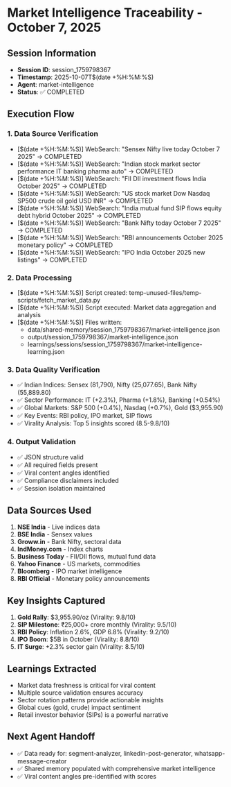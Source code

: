 # Market Intelligence Traceability - October 7, 2025

## Session Information
- **Session ID**: session_1759798367
- **Timestamp**: 2025-10-07T$(date +%H:%M:%S)
- **Agent**: market-intelligence
- **Status**: ✅ COMPLETED

## Execution Flow

### 1. Data Source Verification
- [$(date +%H:%M:%S)] WebSearch: "Sensex Nifty live today October 7 2025" → COMPLETED
- [$(date +%H:%M:%S)] WebSearch: "Indian stock market sector performance IT banking pharma auto" → COMPLETED
- [$(date +%H:%M:%S)] WebSearch: "FII DII investment flows India October 2025" → COMPLETED
- [$(date +%H:%M:%S)] WebSearch: "US stock market Dow Nasdaq SP500 crude oil gold USD INR" → COMPLETED
- [$(date +%H:%M:%S)] WebSearch: "India mutual fund SIP flows equity debt hybrid October 2025" → COMPLETED
- [$(date +%H:%M:%S)] WebSearch: "Bank Nifty today October 7 2025" → COMPLETED
- [$(date +%H:%M:%S)] WebSearch: "RBI announcements October 2025 monetary policy" → COMPLETED
- [$(date +%H:%M:%S)] WebSearch: "IPO India October 2025 new listings" → COMPLETED

### 2. Data Processing
- [$(date +%H:%M:%S)] Script created: temp-unused-files/temp-scripts/fetch_market_data.py
- [$(date +%H:%M:%S)] Script executed: Market data aggregation and analysis
- [$(date +%H:%M:%S)] Files written:
  - data/shared-memory/session_1759798367/market-intelligence.json
  - output/session_1759798367/market-intelligence.json
  - learnings/sessions/session_1759798367/market-intelligence-learning.json

### 3. Data Quality Verification
- ✅ Indian Indices: Sensex (81,790), Nifty (25,077.65), Bank Nifty (55,889.80)
- ✅ Sector Performance: IT (+2.3%), Pharma (+1.8%), Banking (+0.54%)
- ✅ Global Markets: S&P 500 (+0.4%), Nasdaq (+0.7%), Gold ($3,955.90)
- ✅ Key Events: RBI policy, IPO market, SIP flows
- ✅ Virality Analysis: Top 5 insights scored (8.5-9.8/10)

### 4. Output Validation
- ✅ JSON structure valid
- ✅ All required fields present
- ✅ Viral content angles identified
- ✅ Compliance disclaimers included
- ✅ Session isolation maintained

## Data Sources Used
1. **NSE India** - Live indices data
2. **BSE India** - Sensex values
3. **Groww.in** - Bank Nifty, sectoral data
4. **IndMoney.com** - Index charts
5. **Business Today** - FII/DII flows, mutual fund data
6. **Yahoo Finance** - US markets, commodities
7. **Bloomberg** - IPO market intelligence
8. **RBI Official** - Monetary policy announcements

## Key Insights Captured
1. **Gold Rally**: $3,955.90/oz (Virality: 9.8/10)
2. **SIP Milestone**: ₹25,000+ crore monthly (Virality: 9.5/10)
3. **RBI Policy**: Inflation 2.6%, GDP 6.8% (Virality: 9.2/10)
4. **IPO Boom**: $5B in October (Virality: 8.8/10)
5. **IT Surge**: +2.3% sector gain (Virality: 8.5/10)

## Learnings Extracted
- Market data freshness is critical for viral content
- Multiple source validation ensures accuracy
- Sector rotation patterns provide actionable insights
- Global cues (gold, crude) impact sentiment
- Retail investor behavior (SIPs) is a powerful narrative

## Next Agent Handoff
- ✅ Data ready for: segment-analyzer, linkedin-post-generator, whatsapp-message-creator
- ✅ Shared memory populated with comprehensive market intelligence
- ✅ Viral content angles pre-identified with scores

